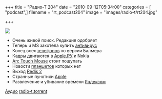 +++
title = "Радио-Т 204"
date = "2010-09-12T05:34:00"
categories = [ "podcast",]
filename = "rt_podcast204"
image = "images/radio-t/rt204.jpg"

+++

![](https://radio-t.com/images/radio-t/rt204.jpg)

- Очень живой поиск. Редакция одобряет
- Теперь и MS захотела купить [антивирус](http://itc.ua/node/48518)
- Конец всех [телефонов](http://www.engadget.com/2010/09/10/microsoft-celebrates-windows-phone-7-rtm-with-funeral-parade-for/) по версии Балмера
- Кадры двигаются в [Apple.РУ](http://www.vedomosti.ru/newspaper/article/245154/prodavec_iz_microsoft) и Nokia
- [Arc Touch Mouse](http://www.crunchgear.com/2010/09/10/review-microsoft-arc-touch-mouse/) стоит пощупать
- Новости [планшетов](http://www.mobilecrunch.com/2010/09/10/galaxy-tab-to-be-announced-september-16th-for-att-verizon-sprint/) которых нет
- Выход [Redis 2](http://www.opennet.ru/opennews/art.shtml?num=27875)
- Странные пунктики [Apple](http://www.readwriteweb.com/archives/apple_relaxes_restrictions_on_mobile_app_development.php)
- Развлечение и убивание времени [Яндексом](http://interes.yandex.ru/map.xml?reg=1)

[Аудио](https://archive.rucast.net/radio-t/media/rt_podcast204.mp3)
[radio-t.torrent](http://www.radio-t.com/torrents/rt_podcast204.mp3.torrent)
<audio src="https://archive.rucast.net/radio-t/media/rt_podcast204.mp3" preload="none"></audio>
